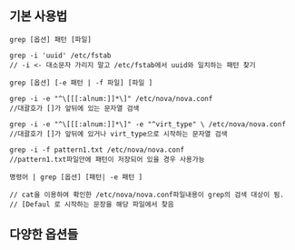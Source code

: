 

## 기본 사용법 

	grep [옵션] 패턴 [파일]

``` 
grep -i 'uuid' /etc/fstab
// -i <- 대소문자 가리지 말고 /etc/fstab에서 uuid와 일치하는 패턴 찾기
```

	grep [옵션] [-e 패턴 | -f 파일] [파일 ] 

```
grep -i -e "^\[[[:alnum:]]*\]" /etc/nova/nova.conf
//대괄호가 []가 앞뒤에 있는 문자열 검색

grep -i -e "^\[[[:alnum:]]*\]" -e "^virt_type" \ /etc/nova/nova.conf
//대괄호가 []가 앞뒤에 있거나 virt_type으로 시작하는 문자열 검색 

grep -i -f pattern1.txt /etc/nova/nova.conf
//pattern1.txt파일안에 패턴이 저장되어 있을 경우 사용가능

```

	명령어 | grep [옵션] [패턴| -e 패턴 ]

``` cat /etc/nova/nova.conf | grep -i '^\[Default' [DEFAULT]
// cat을 이용하여 확인한 /etc/nova/nova.conf파일내용이 grep의 검색 대상이 됨.
// [Defaul 로 시작하는 문장을 해당 파일에서 찾음
```


## 다양한 옵션들

